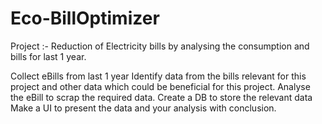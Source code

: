 # Eco-BillOptimizer
Project :- Reduction of Electricity bills by analysing the consumption and bills for last 1 year.

Collect eBills from last 1 year
Identify data from the bills relevant for this project and other data which could be beneficial for this project.
Analyse the eBill to scrap the required data.
Create a DB to store the relevant data
Make a UI to present the data and your analysis with conclusion.
